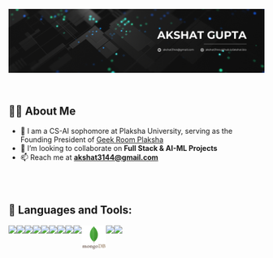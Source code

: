 ![alt text](https://github.com/Akshat3144/Akshat3144/blob/main/Header.png?raw=true)

<a href="https://www.linkedin.com/in/akshat-gupta-840740285/">
  <img align="left" alt="" width="50px" src="https://img.icons8.com/?size=100&id=13930&format=png&color=000000" />
</a>
<a href="https://github.com/Akshat3144?tab=repositories">
  <img align="left" alt="" width="50px" src="https://img.icons8.com/?size=100&id=95QOx2u4xvlo&format=png&color=000000" />
</a>

<br/>

## 🙋‍♂️ About Me

- 🔭 I am a CS-AI sophomore at Plaksha University, serving as the Founding President of <a href="https://www.linkedin.com/company/geekroom-plaksha/"> Geek Room Plaksha <a>
- 👯 I’m looking to collaborate on **Full Stack & AI-ML Projects**
- 📫 Reach me at **akshat3144@gmail.com**

<br/>
<br/>

## 🚀 Languages and Tools:

<img align="left" src="https://img.icons8.com/color/48/000000/c-plus-plus-logo.png"/>
<img align="left" src="https://img.icons8.com/color/48/000000/react-native.png"/>
<img align="left" src="https://img.icons8.com/color/48/000000/javascript.png"/>
<img align="left" src="https://img.icons8.com/color/48/000000/html-5.png"/>
<img align="left" src="https://img.icons8.com/color/48/000000/css3.png"/>
<img align="left" src="https://img.icons8.com/color/48/000000/bootstrap.png"/>
<img align="left" src="https://img.icons8.com/color/48/000000/python.png"/>
<img align="left" src="https://img.icons8.com/color/48/000000/nodejs.png"/>
<img align="left" src="https://img.icons8.com/fluent/50/000000/mysql-logo.png"/>
<img align="left" src="https://raw.githubusercontent.com/devicons/devicon/master/icons/mongodb/mongodb-original-wordmark.svg" alt="mongodb" width="48" height="48"/>
<img align="left" src="https://img.icons8.com/color/48/000000/git.png"/>
<img align="left" src="https://img.icons8.com/color/48/000000/redux.png"/>
    
<br>
<br>
